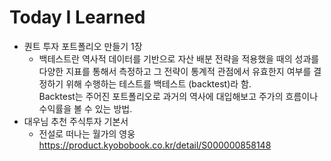 # Today I Learned
* 퀀트 투자 포트폴리오 만들기 1장
  * 백테스트란
    역사적 데이터를 기반으로 자산 배분 전략을 적용했을 때의 성과를 다양한 지표를 통해서 측정하고 그 전략이 통계적 관점에서 유효한지 여부를 결정하기 위해 수행하는 테스트를 백테스트 (backtest)라 함.   
    Backtest는 주어진 포트폴리오로 과거의 역사에 대입해보고 주가의 흐름이나 수익률을 볼 수 있는 방법. 
* 대우님 추천 주식투자 기본서
  * 전설로 떠나는 월가의 영웅    
   https://product.kyobobook.co.kr/detail/S000000858148  
